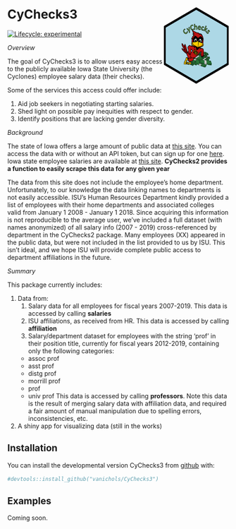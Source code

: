 
<!-- README.md is generated from README.Rmd. Please edit that file -->

# CyChecks3 <img align="right" width="150" height="175" src="README_files/static-figures/hexsticker.png">

<!-- badges: start -->

[![Lifecycle:
experimental](https://img.shields.io/badge/lifecycle-experimental-orange.svg)](https://www.tidyverse.org/lifecycle/#experimental)
<!-- badges: end -->

*Overview*

The goal of CyChecks3 is to allow users easy access to the publicly
available Iowa State University (the Cyclones) employee salary data
(their checks).

Some of the services this access could offer include:

1.  Aid job seekers in negotiating starting salaries.
2.  Shed light on possible pay inequities with respect to gender.
3.  Identify positions that are lacking gender diversity.

*Background*

The state of Iowa offers a large amount of public data at [this
site](https://data.iowa.gov/). You can access the data with or without
an API token, but can sign up for one
[here](https://dev.socrata.com/foundry/data.iowa.gov/s3p7-wy6w). Iowa
state employee salaries are available at [this
site](https://data.iowa.gov/State-Finances/State-of-Iowa-Salary-Book/s3p7-wy6w).
**CyChecks2 provides a function to easily scrape this data for any given
year**

The data from this site does not include the employee’s home department.
Unfortunately, to our knowledge the data linking names to departments is
not easily accessible. ISU’s Human Resources Department kindly provided
a list of employees with their home departments and associated colleges
valid from January 1 2008 - January 1 2018. Since acquiring this
information is not reproducible to the average user, we’ve included a
full dataset (with names anonymized) of all salary info (2007 - 2019)
cross-referenced by department in the CyChecks2 package. Many employees
(XX) appeared in the public data, but were not included in the list
provided to us by ISU. This isn’t ideal, and we hope ISU will provide
complete public access to department affiliations in the future.

*Summary*

This package currently includes:

1.  Data from:
    1)  Salary data for all employees for fiscal years 2007-2019. This
        data is accessed by calling **salaries**
    2)  ISU affiliations, as received from HR. This data is accessed by
        calling **affiliation**
    3)  Salary/department dataset for employees with the string ‘prof’
        in their position title, currently for fiscal years 2012-2019,
        containing only the following categories:
    <!-- end list -->
      - assoc prof
      - asst prof
      - distg prof
      - morrill prof
      - prof
      - univ prof This data is accessed by calling **professors**. Note
        this data is the result of merging salary data with affiliation
        data, and required a fair amount of manual manipulation due to
        spelling errors, inconsistencies, etc.
2.  A shiny app for visualizing data (still in the works)

## Installation

You can install the developmental version CyChecks3 from
[github](https://CRAN.R-project.org) with:

``` r
#devtools::install_github("vanichols/CyChecks3")
```

## Examples

Coming soon.
